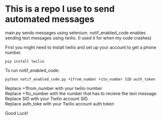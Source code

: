 
# This is a repo I use to send automated messages

main.py sends messages using selenium. 
notif_enabled_code enables sending text messages using twilio. (I used it for when my code crashes)

First you might need to install twilio and set up your account to get a phone number.
```
pip install twilio
```

To run notif_enabled_code:
```
python notif_enabled_code.py +1from_number +1to_number SID auth_token
```

Replace +1from_number with your twilio number  
Replace +1to_number with the number that has to recieve the text message.  
Replace SID with your Twilio account SID.  
Replace auth_toke with your Twilio account auth token

Good Luck!

